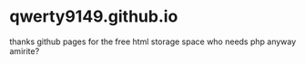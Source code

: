 # qwerty9149.github.io
thanks github pages for the free html storage space
who needs php anyway amirite?
